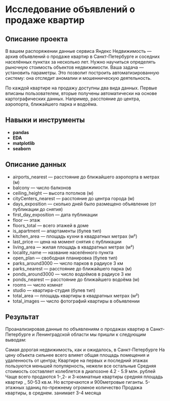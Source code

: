 # Исследование объявлений о продаже квартир


## Описание проекта

В вашем распоряжении данные сервиса Яндекc Недвижимость — архив объявлений о продаже квартир в Санкт-Петербурге и соседних населённых пунктах за несколько лет. Нужно научиться определять рыночную стоимость объектов недвижимости. Ваша задача — установить параметры. Это позволит построить автоматизированную систему: она отследит аномалии и мошенническую деятельность.

По каждой квартире на продажу доступны два вида данных. Первые вписаны пользователем, вторые получены автоматически на основе картографических данных. Например, расстояние до центра, аэропорта, ближайшего парка и водоёма.

## Навыки и инструменты

- **pandas**
- **EDA**
- **matplotlib**
- **seaborn**

## Описание данных

- airports_nearest — расстояние до ближайшего аэропорта в метрах (м)
- balcony — число балконов
- ceiling_height — высота потолков (м)
- cityCenters_nearest — расстояние до центра города (м)
- days_exposition — сколько дней было размещено объявление (от публикации до снятия)
- first_day_exposition — дата публикации
- floor — этаж
- floors_total — всего этажей в доме
- is_apartment — апартаменты (булев тип)
- kitchen_area — площадь кухни в квадратных метрах (м²)
- last_price — цена на момент снятия с публикации
- living_area — жилая площадь в квадратных метрах (м²)
- locality_name — название населённого пункта
- open_plan — свободная планировка (булев тип)
- parks_around3000 — число парков в радиусе 3 км
- parks_nearest — расстояние до ближайшего парка (м)
- ponds_around3000 — число водоёмов в радиусе 3 км
- ponds_nearest — расстояние до ближайшего водоёма (м)
- rooms — число комнат
- studio — квартира-студия (булев тип)
- total_area — площадь квартиры в квадратных метрах (м²)
- total_images — число фотографий квартиры в объявлении

## Результат

Проанализировав данные по объявлениям о продажах квартир в Санкт-Петербурге и Ленинградской области мы пришли к следующим выводам:

Самая дорогая недвижимость, как и ожидалось, в Санкт-Петербурге
На цену объекта сильнее всего влияет общая площадь помещения и удаленность от центра;
Квартире на первых и последний этажах пользуются меньшей популярность, нежели все остальные
Средняя стоимость составляет колеблется в диапозоне 4.2 - 5.9 млн. рублей
Чаще всего продаются 1-,2- и 3-комнатные квартиры
средняя площадь квартир _ 50-53 кв.м. Но встречаются и 900метровые гиганты.
5-этажных зданиц по-прежнему огромное количество
Продажа квартиры, в среднем. занимает 3-4 месяца
